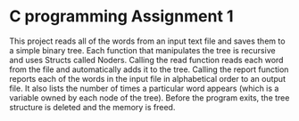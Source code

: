 # C programming Assignment 1

This project reads all of the words from an input text file and saves them to a simple binary tree. Each function that manipulates the tree is recursive and uses Structs called Noders. Calling the read function reads each word from the file and automatically adds it to the tree. Calling the report function reports each of the words in the input file in alphabetical order to an output file. It also lists the number of times a particular word appears (which is a variable owned by each node of the tree). Before the program exits, the tree structure is deleted and the memory is freed.
